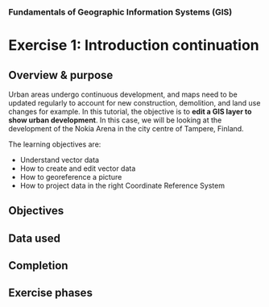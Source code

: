 ### Fundamentals of Geographic Information Systems (GIS)

# Exercise 1: Introduction continuation



## Overview & purpose
Urban areas undergo continuous development, and maps need to be updated regularly to account for new construction, demolition, and land use changes for example. In this tutorial, the objective is to **edit a GIS layer to show urban development**. In this case, we will be looking at the development of the Nokia Arena in the city centre of Tampere, Finland. 

The learning objectives are:
- Understand vector data
- How to create and edit vector data
- How to georeference a picture
- How to project data in the right Coordinate Reference System

## Objectives

## Data used

## Completion

## Exercise phases




<!--stackedit_data:
eyJkaXNjdXNzaW9ucyI6eyJXcmFjeFYwYVZSSlI0SUp5Ijp7In
N0YXJ0Ijo2NzMsImVuZCI6NjgzLCJ0ZXh0IjoiT2JqZWN0aXZl
cyJ9LCJBR0NsRE1hanRLVkZGZ0x6Ijp7InN0YXJ0Ijo2ODUsIm
VuZCI6Njk3LCJ0ZXh0IjoiIyMgRGF0YSB1c2VkIn0sIjB2TE9q
dlFUYVdYVHp2aUgiOnsic3RhcnQiOjY5OSwiZW5kIjo3MTIsIn
RleHQiOiIjIyBDb21wbGV0aW9uIn19LCJjb21tZW50cyI6eyJo
NzY0bVdIYjNKWTd1MU5NIjp7ImRpc2N1c3Npb25JZCI6IldyYW
N4VjBhVlJKUjRJSnkiLCJzdWIiOiJnaDo0MDMwNDc4OCIsInRl
eHQiOiJDb21lIGJhY2sgdG8gdGhpcyBhZnRlciBmaW5pc2hpbm
cgdGhlIGV4ZXJjaXNlIHBoYXNlIiwiY3JlYXRlZCI6MTY4NjIw
MjMwMDA5MH0sIkFRaTZ1UFRJb1QyRzlDNVIiOnsiZGlzY3Vzc2
lvbklkIjoiQUdDbERNYWp0S1ZGRmdMeiIsInN1YiI6ImdoOjQw
MzA0Nzg4IiwidGV4dCI6IlNhbWUgYXMgYWJvdmUiLCJjcmVhdG
VkIjoxNjg2MjAyMzIxNDEwfSwiTjlBNjZHMGkyUVFVRUc2biI6
eyJkaXNjdXNzaW9uSWQiOiIwdkxPanZRVGFXWFR6dmlIIiwic3
ViIjoiZ2g6NDAzMDQ3ODgiLCJ0ZXh0IjoiU2FtZSBhcyBhYm92
ZSIsImNyZWF0ZWQiOjE2ODYyMDIzMjk0ODJ9fSwiaGlzdG9yeS
I6Wy0yMTQ5MzcyMzEsMTE0NDMwNjkxMF19
-->